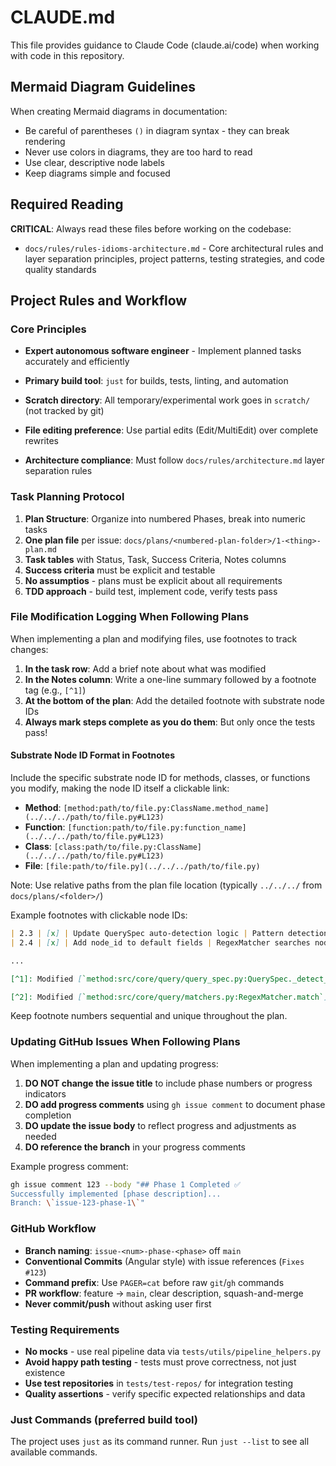 # CLAUDE.md

This file provides guidance to Claude Code (claude.ai/code) when working with code in this repository.




## Mermaid Diagram Guidelines

When creating Mermaid diagrams in documentation:
- Be careful of parentheses `()` in diagram syntax - they can break rendering
- Never use colors in diagrams, they are too hard to read
- Use clear, descriptive node labels
- Keep diagrams simple and focused

## Required Reading

**CRITICAL**: Always read these files before working on the codebase:

- `docs/rules/rules-idioms-architecture.md` - Core architectural rules and layer separation principles, project patterns, testing strategies, and code quality standards


## Project Rules and Workflow

### Core Principles
- **Expert autonomous software engineer** - Implement planned tasks accurately and efficiently

- **Primary build tool**: `just` for builds, tests, linting, and automation
- **Scratch directory**: All temporary/experimental work goes in `scratch/` (not tracked by git)
- **File editing preference**: Use partial edits (Edit/MultiEdit) over complete rewrites
- **Architecture compliance**: Must follow `docs/rules/architecture.md` layer separation rules


### Task Planning Protocol
1. **Plan Structure**: Organize into numbered Phases, break into numeric tasks
2. **One plan file** per issue: `docs/plans/<numbered-plan-folder>/1-<thing>-plan.md`
3. **Task tables** with Status, Task, Success Criteria, Notes columns
4. **Success criteria** must be explicit and testable
5. **No assumptios** - plans must be explicit about all requirements
6. **TDD approach** - build test, implement code, verify tests pass

### File Modification Logging When Following Plans
When implementing a plan and modifying files, use footnotes to track changes:

1. **In the task row**: Add a brief note about what was modified
2. **In the Notes column**: Write a one-line summary followed by a footnote tag (e.g., `[^1]`)
3. **At the bottom of the plan**: Add the detailed footnote with substrate node IDs
4. **Always mark steps complete as you do them**: But only once the tests pass!

#### Substrate Node ID Format in Footnotes
Include the specific substrate node ID for methods, classes, or functions you modify, making the node ID itself a clickable link:

- **Method**: `[method:path/to/file.py:ClassName.method_name](../../../path/to/file.py#L123)`
- **Function**: `[function:path/to/file.py:function_name](../../../path/to/file.py#L123)`
- **Class**: `[class:path/to/file.py:ClassName](../../../path/to/file.py#L123)`
- **File**: `[file:path/to/file.py](../../../path/to/file.py)`

Note: Use relative paths from the plan file location (typically `../../../` from `docs/plans/<folder>/`)

Example footnotes with clickable node IDs:
```markdown
| 2.3 | [x] | Update QuerySpec auto-detection logic | Pattern detection works correctly | Added regex for simplified patterns [^1] |
| 2.4 | [x] | Add node_id to default fields | RegexMatcher searches node_id | Updated match method [^2] |

...

[^1]: Modified [`method:src/core/query/query_spec.py:QuerySpec._detect_method`](../../../src/core/query/query_spec.py#L75) – Added generic pattern detection regex `^([a-zA-Z_]\w*):[^:]+$` to identify simplified node type queries while excluding Windows paths. This enables future node types without code changes.

[^2]: Modified [`method:src/core/query/matchers.py:RegexMatcher.match`](../../../src/core/query/matchers.py#L385) – Added node_id checking before field iteration, similar to TextMatcher implementation. Also updated [`method:src/core/query/query_spec.py:QuerySpec.get_effective_fields`](../../../src/core/query/query_spec.py#L369) to include "node_id" in priority_order list.
```

Keep footnote numbers sequential and unique throughout the plan.

### Updating GitHub Issues When Following Plans
When implementing a plan and updating progress:

1. **DO NOT change the issue title** to include phase numbers or progress indicators
2. **DO add progress comments** using `gh issue comment` to document phase completion
3. **DO update the issue body** to reflect progress and adjustments as needed
4. **DO reference the branch** in your progress comments

Example progress comment:
```bash
gh issue comment 123 --body "## Phase 1 Completed ✅
Successfully implemented [phase description]...
Branch: \`issue-123-phase-1\`"
```

### GitHub Workflow
- **Branch naming**: `issue-<num>-phase-<phase>` off `main`
- **Conventional Commits** (Angular style) with issue references (`Fixes #123`)
- **Command prefix**: Use `PAGER=cat` before raw `git`/`gh` commands
- **PR workflow**: feature → `main`, clear description, squash-and-merge
- **Never commit/push** without asking user first

### Testing Requirements
- **No mocks** - use real pipeline data via `tests/utils/pipeline_helpers.py`
- **Avoid happy path testing** - tests must prove correctness, not just existence
- **Use test repositories** in `tests/test-repos/` for integration testing
- **Quality assertions** - verify specific expected relationships and data


### Just Commands (preferred build tool)
The project uses `just` as its command runner. Run `just --list` to see all available commands.


